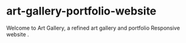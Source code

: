 # art-gallery-portfolio-website
Welcome to Art Gallery, a refined art gallery and portfolio Responsive website .
